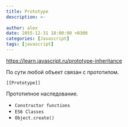 ```yaml
---
title: Prototype
description: >-
  
author: alex
date: 2055-12-31 18:00:00 +0300
categories: [Javascript]
tags: [javascript]
---
```


https://learn.javascript.ru/prototype-inheritance

По сути любой объект связан с прототипом.

`[[Prototype]]`

Прототипное наследование.

- `Constructor functions`
- `ES6 Classes`
- `Object.create()`


